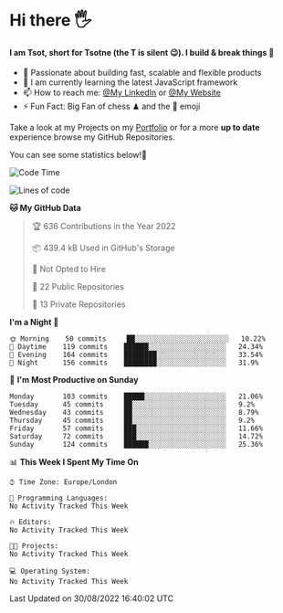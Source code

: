 # Hi there :raised_hand_with_fingers_splayed:
#### I am Tsot, short for Tsotne (the T is silent :wink:). I build & break things :space_invader:
- :telescope: Passionate about building fast, scalable and flexible products
- :seedling: I am currently learning the latest JavaScript framework 
- :mailbox: How to reach me: [@My LinkedIn](https://www.linkedin.com/in/tsotne-gvadzabia/) or [@My Website](https://tsotne.co.uk/contact)
- :zap: Fun Fact: Big Fan of chess ♟ and the 👾 emoji

Take a look at my Projects on my [Portfolio](https://tsotne.co.uk/) or for a more **up to date** experience browse my GitHub Repositories.

You can see some statistics below!:space_invader:
<!--START_SECTION:waka-->
![Code Time](http://img.shields.io/badge/Code%20Time-761%20hrs%202%20mins-blue)

![Lines of code](https://img.shields.io/badge/From%20Hello%20World%20I%27ve%20Written-624%20Thousand%20lines%20of%20code-blue)

**🐱 My GitHub Data** 

> 🏆 636 Contributions in the Year 2022
 > 
> 📦 439.4 kB Used in GitHub's Storage 
 > 
> 🚫 Not Opted to Hire
 > 
> 📜 22 Public Repositories 
 > 
> 🔑 13 Private Repositories  
 > 
**I'm a Night 🦉** 

```text
🌞 Morning    50 commits     ██░░░░░░░░░░░░░░░░░░░░░░░   10.22% 
🌆 Daytime    119 commits    ██████░░░░░░░░░░░░░░░░░░░   24.34% 
🌃 Evening    164 commits    ████████░░░░░░░░░░░░░░░░░   33.54% 
🌙 Night      156 commits    ████████░░░░░░░░░░░░░░░░░   31.9%

```
📅 **I'm Most Productive on Sunday** 

```text
Monday       103 commits    █████░░░░░░░░░░░░░░░░░░░░   21.06% 
Tuesday      45 commits     ██░░░░░░░░░░░░░░░░░░░░░░░   9.2% 
Wednesday    43 commits     ██░░░░░░░░░░░░░░░░░░░░░░░   8.79% 
Thursday     45 commits     ██░░░░░░░░░░░░░░░░░░░░░░░   9.2% 
Friday       57 commits     ███░░░░░░░░░░░░░░░░░░░░░░   11.66% 
Saturday     72 commits     ███░░░░░░░░░░░░░░░░░░░░░░   14.72% 
Sunday       124 commits    ██████░░░░░░░░░░░░░░░░░░░   25.36%

```


📊 **This Week I Spent My Time On** 

```text
⌚︎ Time Zone: Europe/London

💬 Programming Languages: 
No Activity Tracked This Week

🔥 Editors: 
No Activity Tracked This Week

🐱‍💻 Projects: 
No Activity Tracked This Week

💻 Operating System: 
No Activity Tracked This Week

```


 Last Updated on 30/08/2022 16:40:02 UTC
<!--END_SECTION:waka-->
